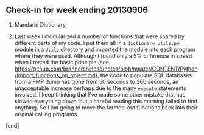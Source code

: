## Check-in for week ending 20130906

 1. Mandarin Dictionary
 
   1. Last week I modularized a number of functions that were shared by different parts of my code. I put them all in a `dictionary_utils.py` module in a `Utils` directory and imported the module into each program where they were used. Although I found only a 5% difference in speed when I tested the basic principle (see https://github.com/brannerchinese/notes/blob/master/CONTENT/Python/Import_functions_on_object.md), the code to populate SQL databases from a FMP dump has gone from 50 seconds to 260 seconds, an unacceptable increase perhaps due to the many `execute` statements involved. I keep thinking that I've made some other mistake that has slowed everything down, but a careful reading this morning failed to find anything. So I am going to move the farmed-out functions back into their original calling programs.
   
[end]
